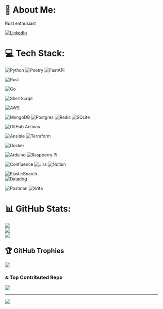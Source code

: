 # 💫 About Me:
Rust enthusiast

[![LinkedIn](https://img.shields.io/badge/LinkedIn-%230077B5.svg?logo=linkedin&logoColor=white)](https://www.linkedin.com/in/lukas-les/) 

# 💻 Tech Stack:

![Python](https://img.shields.io/badge/python-3670A0?style=for-the-badge&logo=python&logoColor=ffdd54) ![Poetry](https://img.shields.io/badge/Poetry-%233B82F6.svg?style=for-the-badge&logo=poetry&logoColor=0B3D8D) ![FastAPI](https://img.shields.io/badge/FastAPI-005571?style=for-the-badge&logo=fastapi)

![Rust](https://img.shields.io/badge/rust-%23000000.svg?style=for-the-badge&logo=rust&logoColor=white) 

![Go](https://img.shields.io/badge/go-%2300ADD8.svg?style=for-the-badge&logo=go&logoColor=white) 

![Shell Script](https://img.shields.io/badge/shell_script-%23121011.svg?style=for-the-badge&logo=gnu-bash&logoColor=white) 

![AWS](https://img.shields.io/badge/AWS-%23FF9900.svg?style=for-the-badge&logo=amazon-aws&logoColor=white) 

![MongoDB](https://img.shields.io/badge/MongoDB-%234ea94b.svg?style=for-the-badge&logo=mongodb&logoColor=white) ![Postgres](https://img.shields.io/badge/postgres-%23316192.svg?style=for-the-badge&logo=postgresql&logoColor=white) ![Redis](https://img.shields.io/badge/redis-%23DD0031.svg?style=for-the-badge&logo=redis&logoColor=white) ![SQLite](https://img.shields.io/badge/sqlite-%2307405e.svg?style=for-the-badge&logo=sqlite&logoColor=white) 

![GitHub Actions](https://img.shields.io/badge/github%20actions-%232671E5.svg?style=for-the-badge&logo=githubactions&logoColor=white) 

![Ansible](https://img.shields.io/badge/ansible-%231A1918.svg?style=for-the-badge&logo=ansible&logoColor=white) 
![Terraform](https://img.shields.io/badge/terraform-%235835CC.svg?style=for-the-badge&logo=terraform&logoColor=white)

![Docker](https://img.shields.io/badge/docker-%230db7ed.svg?style=for-the-badge&logo=docker&logoColor=white) 

![Arduino](https://img.shields.io/badge/-Arduino-00979D?style=for-the-badge&logo=Arduino&logoColor=white) 
![Raspberry Pi](https://img.shields.io/badge/-RaspberryPi-C51A4A?style=for-the-badge&logo=Raspberry-Pi) 

![Confluence](https://img.shields.io/badge/confluence-%23172BF4.svg?style=for-the-badge&logo=confluence&logoColor=white) 
![Jira](https://img.shields.io/badge/jira-%230A0FFF.svg?style=for-the-badge&logo=jira&logoColor=white) ![Notion](https://img.shields.io/badge/Notion-%23000000.svg?style=for-the-badge&logo=notion&logoColor=white)

![ElasticSearch](https://img.shields.io/badge/-ElasticSearch-005571?style=for-the-badge&logo=elasticsearch)  
![Datadog](https://img.shields.io/badge/datadog-%23632CA6.svg?style=for-the-badge&logo=datadog&logoColor=white) 

![Postman](https://img.shields.io/badge/Postman-FF6C37?style=for-the-badge&logo=postman&logoColor=white) 
![Krita](https://img.shields.io/badge/Krita-203759?style=for-the-badge&logo=krita&logoColor=EEF37B)
# 📊 GitHub Stats:
![](https://github-readme-stats.vercel.app/api?username=Lukas-Les&theme=dark&hide_border=false&include_all_commits=false&count_private=false)<br/>
![](https://github-readme-streak-stats.herokuapp.com/?user=Lukas-Les&theme=dark&hide_border=false)<br/>
![](https://github-readme-stats.vercel.app/api/top-langs/?username=Lukas-Les&theme=dark&hide_border=false&include_all_commits=false&count_private=false&layout=compact)

## 🏆 GitHub Trophies
![](https://github-profile-trophy.vercel.app/?username=Lukas-Les&theme=radical&no-frame=false&no-bg=true&margin-w=4)

### 🔝 Top Contributed Repo
![](https://github-contributor-stats.vercel.app/api?username=Lukas-Les&limit=5&theme=dark&combine_all_yearly_contributions=true)

---
[![](https://visitcount.itsvg.in/api?id=Lukas-Les&icon=0&color=0)](https://visitcount.itsvg.in)

<!-- Proudly created with GPRM ( https://gprm.itsvg.in ) -->
